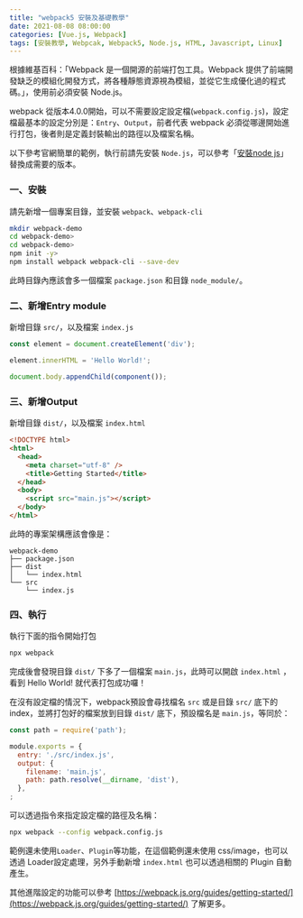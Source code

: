 ```yaml
---
title: "webpack5 安裝及基礎教學"
date: 2021-08-08 08:00:00
categories: [Vue.js, Webpack]
tags: [安裝教學, Webpcak, Webpack5, Node.js, HTML, Javascript, Linux]
---
```

根據維基百科：「Webpack 是一個開源的前端打包工具。Webpack 提供了前端開發缺乏的模組化開發方式，將各種靜態資源視為模組，並從它生成優化過的程式碼。」，使用前必須安裝 Node.js。

webpack 從版本4.0.0開始，可以不需要設定設定檔(`webpack.config.js`)，設定檔最基本的設定分別是：`Entry`、`Output`，前者代表 webpack 必須從哪邊開始進行打包，後者則是定義封裝輸出的路徑以及檔案名稱。


以下參考官網簡單的範例，執行前請先安裝 `Node.js`，可以參考「[安裝node js](https://chenuin.blogspot.com/2018/07/node-js-v894.html)」替換成需要的版本。

### 一、安裝
請先新增一個專案目錄，並安裝 `webpack`、`webpack-cli`
```bash
mkdir webpack-demo
cd webpack-demo>
cd webpack-demo>
npm init -y>
npm install webpack webpack-cli --save-dev
```
此時目錄內應該會多一個檔案 `package.json` 和目錄 `node_module/`。


### 二、新增Entry module
新增目錄 `src/`，以及檔案 `index.js`
```javascript
const element = document.createElement('div');

element.innerHTML = 'Hello World!';

document.body.appendChild(component());
```


### 三、新增Output
新增目錄 `dist/`，以及檔案 `index.html`
```html
<!DOCTYPE html>
<html>
  <head>
    <meta charset="utf-8" />
    <title>Getting Started</title>
  </head>
  <body>
    <script src="main.js"></script>
  </body>
</html>
```

此時的專案架構應該會像是：
```
webpack-demo
├── package.json
├── dist
│   └── index.html
└── src
    └── index.js
```


### 四、執行
執行下面的指令開始打包
```bash
npx webpack
```

完成後會發現目錄 `dist/` 下多了一個檔案 `main.js`，此時可以開啟 `index.html` ，看到 Hello World! 就代表打包成功囉！



在沒有設定檔的情況下，webpack預設會尋找檔名 `src` 或是目錄 `src/` 底下的 index，並將打包好的檔案放到目錄 `dist/` 底下，預設檔名是 `main.js`，等同於：
```javascript
const path = require('path');

module.exports = {
  entry: './src/index.js',
  output: {
    filename: 'main.js',
    path: path.resolve(__dirname, 'dist'),
  },
;
```

可以透過指令來指定設定檔的路徑及名稱：
```bash
npx webpack --config webpack.config.js
```


範例還未使用`Loader`、`Plugin`等功能，在這個範例還未使用 css/image，也可以透過 Loader設定處理，另外手動新增 `index.html` 也可以透過相關的 Plugin 自動產生。

其他進階設定的功能可以參考 [https://webpack.js.org/guides/getting-started/](https://webpack.js.org/guides/getting-started/) 了解更多。

